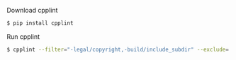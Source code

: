 Download cpplint
```bash
$ pip install cpplint
```

Run cpplint
```bash
$ cpplint --filter="-legal/copyright,-build/include_subdir" --exclude=./cmake-build-debug/ --exclude=./cmake-build-release/ --recursive ./
```